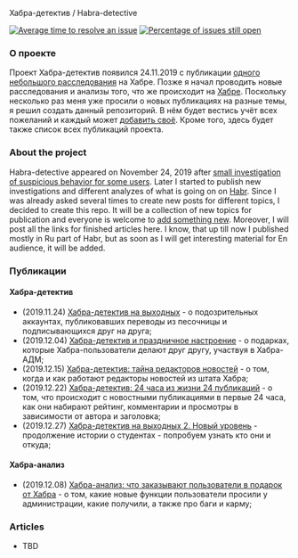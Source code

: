 Хабра-детектив / Habra-detective

[![Average time to resolve an issue](http://isitmaintained.com/badge/resolution/Vaskivskyi/Habra-Detective.svg)](http://isitmaintained.com/project/Vaskivskyi/Habra-Detective "Average time to resolve an issue")
[![Percentage of issues still open](http://isitmaintained.com/badge/open/Vaskivskyi/Habra-Detective.svg)](http://isitmaintained.com/project/Vaskivskyi/Habra-Detective "Percentage of issues still open")

### О проекте

Проект Хабра-детектив появился 24.11.2019 с публикации [одного небольшого расследования](https://habr.com/en/post/477128/) на Хабре. Позже я начал проводить новые расследования и анализы того, что же происходит на [Хабре](https://habr.com/). Поскольку несколько раз меня уже просили о новых публикациях на разные темы, я решил создать данный репозиторий. В нём будет вестись учёт всех пожеланий и каждый может [добавить своё](https://github.com/Vaskivskyi/Habra-Detective/issues). Кроме того, здесь будет также список всех публикаций проекта.

### About the project

Habra-detective appeared on November 24, 2019 after [small investigation of suspicious behavior for some users](https://habr.com/en/post/477128/). Later I started to publish new investigations and different analyzes of what is going on on [Habr](https://habr.com/). Since I was already asked several times to create new posts for different topics, I decided to create this repo. It will be a collection of new topics for publication and everyone is welcome to [add something new](https://github.com/Vaskivskyi/Habra-Detective/issues). Moreover, I will post all the links for finished articles here. I know, that up till now I published mostly in Ru part of Habr, but as soon as I will get interesting material for En audience, it will be added.

### Публикации

#### Хабра-детектив
- (2019.11.24) [Хабра-детектив на выходных](https://habr.com/post/477128/) - о подозрительных аккаунтах, публиковавших переводы из песочницы и подписывающихся друг на друга;
- (2019.12.04) [Хабра-детектив и праздничное настроение](https://habr.com/post/478778/) - о подарках, которые Хабра-пользователи делают друг другу, участвуя в Хабра-АДМ;
- (2019.12.15) [Хабра-детектив: тайна редакторов новостей](https://habr.com/post/480310/) - о том, когда и как работают редакторы новостей из штата Хабра;
- (2019.12.22) [Хабра-детектив: 24 часа из жизни 24 публикаций](https://habr.com/post/480444/) - о том, что происходит с новостными публикациями в первые 24 часа, как они набирают рейтинг, комментарии и просмотры в зависимости от автора и заголовка;
- (2019.12.27) [Хабра-детектив на выходных 2. Новый уровень](https://habr.com/post/481996/) - продолжение истории о студентах - попробуем узнать кто они и откуда;

#### Хабра-анализ
- (2019.12.08) [Хабра-анализ: что заказывают пользователи в подарок от Хабра](https://habr.com/post/479226/) - о том, какие новые функции пользователи просили у администрации, какие получили, а также про баги и карму;

### Articles

- TBD
